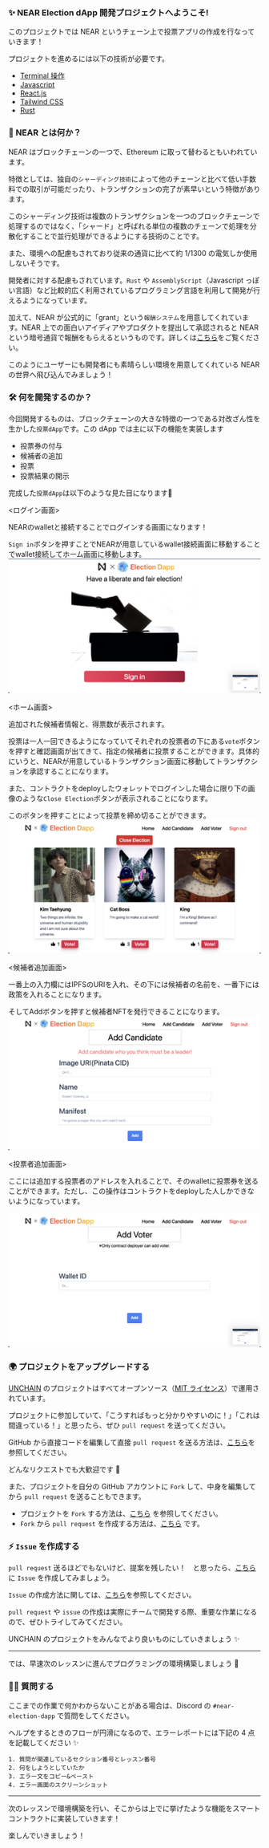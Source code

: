 ### ✨ NEAR Election dApp 開発プロジェクトへようこそ!

このプロジェクトでは NEAR というチェーン上で投票アプリの作成を行なっていきます！

プロジェクトを進めるには以下の技術が必要です。

- [Terminal 操作](https://qiita.com/ryouzi/items/f9dee1540a04a0bfb9a3)
- [Javascript](https://developer.mozilla.org/ja/docs/Web/JavaScript)
- [React.js](https://ja.reactjs.org/)
- [Tailwind CSS](https://tailwindcss.com/)
- [Rust](https://www.rust-lang.org/)

### 🧐 NEAR とは何か？

NEAR はブロックチェーンの一つで、Ethereum に取って替わるともいわれています。

特徴としては、独自の`シャーディング技術`によって他のチェーンと比べて低い手数料での取引が可能だったり、トランザクションの完了が素早いという特徴があります。

このシャーディング技術は複数のトランザクションを一つのブロックチェーンで処理するのではなく、「シャード」と呼ばれる単位の複数のチェーンで処理を分散化することで並行処理ができるようにする技術のことです。

また、環境への配慮もされており従来の通貨に比べて約 1/1300 の電気しか使用しないそうです。

開発者に対する配慮もされています。`Rust` や `AssemblyScript`（Javascript っぽい言語）など比較的広く利用されているプログラミング言語を利用して開発が行えるようになっています。

加えて、NEAR が公式的に「grant」という`報酬システム`を用意してくれています。NEAR 上での面白いアイディアやプロダクトを提出して承認されると NEAR という暗号通貨で報酬をもらえるというものです。詳しくは[こちら](https://near.org/grants/)をご覧ください。

このようにユーザーにも開発者にも素晴らしい環境を用意してくれている NEAR の世界へ飛び込んでみましょう！

### 🛠 何を開発するのか？

今回開発するものは、ブロックチェーンの大きな特徴の一つである対改ざん性を生かした`投票dApp`です。この dApp では主に以下の機能を実装します

- 投票券の付与
- 候補者の追加
- 投票
- 投票結果の開示

完成した`投票dApp`は以下のような見た目になります💪

<ログイン画面>

NEARのwalletと接続することでログインする画面になります！

`Sign in`ボタンを押すことでNEARが用意しているwallet接続画面に移動することでwallet接続してホーム画面に移動します。
![](/public/images/NEAR-Election-dApp/section-0/0_1_1.png)

<ホーム画面>

追加された候補者情報と、得票数が表示されます。

投票は一人一回できるようになっていてそれぞれの投票者の下にある`vote`ボタンを押すと確認画面が出てきて、指定の候補者に投票することができます。具体的にいうと、NEARが用意しているトランザクション画面に移動してトランザクションを承認することになります。

また、コントラクトをdeployしたウォレットでログインした場合に限り下の画像のような`Close Election`ボタンが表示されることになります。

このボタンを押すことによって投票を締め切ることができます。
![](/public/images/NEAR-Election-dApp/section-0/0_1_4.png)

<候補者追加画面>

一番上の入力欄にはIPFSのURIを入れ、その下には候補者の名前を、一番下には政策を入れることになります。

そしてAddボタンを押すと候補者NFTを発行できることになります。
![](/public/images/NEAR-Election-dApp/section-0/0_1_2.png)

<投票者追加画面>

ここには追加する投票者のアドレスを入れることで、そのwalletに投票券を送ることができます。ただし、この操作はコントラクトをdeployした人しかできないようになっています。

![](/public/images/NEAR-Election-dApp/section-0/0_1_3.png)


### 🌍 プロジェクトをアップグレードする

[UNCHAIN](https://app.shiftbase.xyz) のプロジェクトはすべてオープンソース（[MIT ライセンス](https://wisdommingle.com/mit-license/)）で運用されています。

プロジェクトに参加していて、「こうすればもっと分かりやすいのに！」「これは間違っている！」と思ったら、ぜひ `pull request` を送ってください。

GitHub から直接コードを編集して直接 `pull request` を送る方法は、[こちら](https://docs.github.com/ja/repositories/working-with-files/managing-files/editing-files#editing-files-in-another-users-repository)を参照してください。

どんなリクエストでも大歓迎です 🎉

また、プロジェクトを自分の GitHub アカウントに `Fork` して、中身を編集してから `pull request` を送ることもできます。

- プロジェクトを `Fork` する方法は、[こちら](https://docs.github.com/ja/get-started/quickstart/fork-a-repo) を参照してください。
- `Fork` から `pull request` を作成する方法は、[こちら](https://docs.github.com/ja/pull-requests/collaborating-with-pull-requests/proposing-changes-to-your-work-with-pull-requests/creating-a-pull-request-from-a-fork) です。

### ⚡️ `Issue` を作成する

`pull request` 送るほどでもないけど、提案を残したい！　と思ったら、[こちら](https://github.com/shiftbase-xyz/UNCHAIN-projects/issues) に `Issue` を作成してみましょう。

`Issue` の作成方法に関しては、[こちら](https://docs.github.com/ja/issues/tracking-your-work-with-issues/creating-an-issue)を参照してください。

`pull request` や `issue` の作成は実際にチームで開発する際、重要な作業になるので、ぜひトライしてみてください。

UNCHAIN のプロジェクトをみんなでより良いものにしていきましょう ✨

---

では、早速次のレッスンに進んでプログラミングの環境構築しましょう 🎉

### 🙋‍♂️ 質問する

ここまでの作業で何かわからないことがある場合は、Discord の `#near-election-dapp` で質問をしてください。

ヘルプをするときのフローが円滑になるので、エラーレポートには下記の 4 点を記載してください ✨

```
1. 質問が関連しているセクション番号とレッスン番号
2. 何をしようとしていたか
3. エラー文をコピー&ペースト
4. エラー画面のスクリーンショット
```

---

次のレッスンで環境構築を行い、そこからは上でに挙げたような機能をスマートコントラクトに実装していきます！

楽しんでいきましょう！
